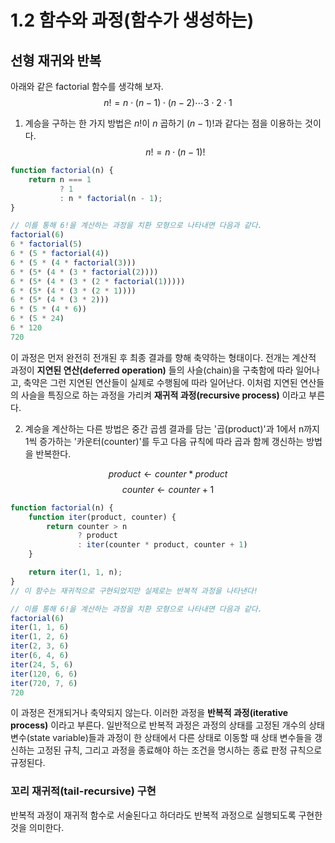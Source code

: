 # 1.2 함수와 과정(함수가 생성하는)

## 선형 재귀와 반복
아래와 같은 factorial 함수를 생각해 보자.
$$n! = n \cdot (n-1) \cdot (n-2) \cdots 3 \cdot 2 \cdot 1$$
1. 계승을 구하는 한 가지 방법은 $n!$이 $n$ 곱하기 $(n-1)!$과 같다는 점을 이용하는 것이다.
$$n! = n \cdot (n-1)!$$
```javascript
function factorial(n) {
    return n === 1
           ? 1
           : n * factorial(n - 1);
}

// 이를 통해 6!을 계산하는 과정을 치환 모형으로 나타내면 다음과 같다.
factorial(6)
6 * factorial(5)
6 * (5 * factorial(4))
6 * (5 * (4 * factorial(3)))
6 * (5* (4 * (3 * factorial(2))))
6 * (5* (4 * (3 * (2 * factorial(1)))))
6 * (5* (4 * (3 * (2 * 1))))
6 * (5* (4 * (3 * 2)))
6 * (5 * (4 * 6))
6 * (5 * 24)
6 * 120
720
```
이 과정은 먼저 완전히 전개된 후 최종 결과를 향해 축약하는 형태이다. 전개는 계산적 과정이 **지연된 연산(deferred operation)** 들의 사슬(chain)을 구축함에 따라 일어나고, 축약은 그런 지연된 연산들이 실제로 수행됨에 따라 일어난다. 이처럼 지연된 연산들의 사슬을 특징으로 하는 과정을 가리켜 **재귀적 과정(recursive process)** 이라고 부른다.

2. 계승을 계산하는 다른 방법은 중간 곱셈 결과를 담는 '곱(product)'과 1에서 n까지 1씩 증가하는 '카운터(counter)'를 두고 다음 규칙에 따라 곱과 함께 갱신하는 방법을 반복한다.

$$product \leftarrow counter * product $$
$$counter \leftarrow counter + 1 $$

```javascript
function factorial(n) {
    function iter(product, counter) {
        return counter > n
               ? product
               : iter(counter * product, counter + 1)
    }

    return iter(1, 1, n);
}
// 이 함수는 재귀적으로 구현되었지만 실제로는 반복적 과정을 나타낸다!

// 이를 통해 6!을 계산하는 과정을 치환 모형으로 나타내면 다음과 같다.
factorial(6)
iter(1, 1, 6)
iter(1, 2, 6)
iter(2, 3, 6)
iter(6, 4, 6)
iter(24, 5, 6)
iter(120, 6, 6)
iter(720, 7, 6)
720
```
이 과정은 전개되거나 축약되지 않는다. 이러한 과정을 **반복적 과정(iterative process)** 이라고 부른다. 일반적으로 반복적 과정은 과정의 상태를 고정된 개수의 상태 변수(state variable)들과 과정이 한 상태에서 다른 상태로 이동할 때 상태 변수들을 갱신하는 고정된 규칙, 그리고 과정을 종료해야 하는 조건을 명시하는 종료 판정 규칙으로 규정된다.

### 꼬리 재귀적(tail-recursive) 구현
반복적 과정이 재귀적 함수로 서술된다고 하더라도 반복적 과정으로 실행되도록 구현한 것을 의미한다.
